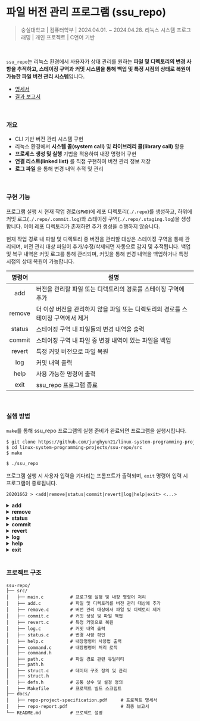 # 파일 버전 관리 프로그램 (ssu_repo)

> 숭실대학교 | 컴퓨터학부 | 2024.04.01. ~ 2024.04.28.
> 리눅스 시스템 프로그래밍 | 개인 프로젝트 | C언어 기반

<br>

`ssu_repo`는 리눅스 환경에서 사용자가 상태 관리를 원하는 **파일 및 디렉토리의 변경 사항을 추적하고, 스테이징 구역과 커밋 시스템을 통해 백업 및 특정 시점의 상태로 복원이 가능한 파일 버전 관리 시스템**입니다.

- [명세서](https://github.com/junghyun21/linux-system-programming-projects/blob/main/ssu-repo/docs/repo-project-spec.pdf)
- [결과 보고서](https://github.com/junghyun21/linux-system-programming-projects/tree/main/ssu-repo/docs/repo-report.pdf)

<br>

### 개요

- CLI 기반 버전 관리 시스템 구현
- 리눅스 환경에서 **시스템 콜(system call)** 및 **라이브러리 콜(library call)** 활용
- **프로세스 생성 및 실행** 기법을 적용하여 내장 명령어 구현  
- **연결 리스트(linked list)** 를 직접 구현하여 버전 관리 정보 저장  
- **로그 파일** 을 통해 변경 내역 추적 및 관리

<br>

### 구현 기능

프로그램 실행 시 현재 작업 경로(`$PWD`)에 레포 디렉토리(`./.repo`)를 생성하고, 하위에 커밋 로그(`./.repo/.commit.log`)와 스테이징 구역(`./.repo/.staging.log`)을 생성합니다. 이미 레포 디렉토리가 존재하면 추가 생성을 수행하지 않습니다.

현재 작업 경로 내 파일 및 디렉토리 중 버전을 관리할 대상은 스테이징 구역을 통해 관리되며, 버전 관리 대상 파일이 추가/수정/삭제되면 자동으로 감지 및 추적됩니다. 백업 및 복구 내역은 커밋 로그를 통해 관리되며, 커밋을 통해 변경 내역을 백업하거나 특정 시점의 상태 복원이 가능합니다.

| 명령어     | 설명 |
|:--------------:|------------|
| add | 버전을 관리할 파일 또는 디렉토리의 경로를 스테이징 구역에 추가 |
| remove | 더 이상 버전을 관리하지 않을 파일 또는 디렉토리의 경로를 스테이징 구역에서 제거 |
| status | 스테이징 구역 내 파일들의 변경 내역을 출력 |
| commit | 스테이징 구역 내 파일 중 변경 내역이 있는 파일을 백업 |
| revert | 특정 커밋 버전으로 파일 복원 |
| log | 커밋 내역 출력 |
| help | 사용 가능한 명령어 출력 |
| exit | ssu_repo 프로그램 종료 |

<br>

### 실행 방법

`make`를 통해 ssu_repo 프로그램의 실행 준비가 완료되면 프로그램을 실행시킵니다.  

```bash
$ git clone https://github.com/junghyun21/linux-system-programming-projects.git
$ cd linux-system-programming-projects/ssu-repo/src
$ make

$ ./ssu_repo
```

프로그램 실행 시 사용자 입력을 기다리는 프롬프트가 출력되며, `exit` 명령어 입력 시 프로그램이 종료됩니다.

```
20201662 > <add|remove|status|commit|revert|log|help|exit> <...>
```

<details>
  <summary><b>add</b></summary>
  
  ```
  add <PATH>
  ```

  <code>&lt;PATH&gt;</code>에는 백업할 파일이나 디렉토리의 상대경로 또는 절대경로를 입력할 수 있으며,  
  만약 해당 경로가 이미 버전 관리 대상이라면, 스테이징 구역에 경로를 추가하지 않습니다.

</details>

<details>
  <summary><b>remove</b></summary>
  
  ```
  remove <PATH>
  ```

  <code>&lt;PATH&gt;</code>에는 백업할 파일이나 디렉토리의 상대경로 또는 절대경로를 입력할 수 있으며,  
  만약 해당 경로가 이미 버전 관리 대상이 아니라면, 스테이징 구역에서 경로를 제거하지 않습니다.

</details>

<details>
  <summary><b>status</b></summary>
  
  ```
  status
  ```

  **스테이징 구역에 추가된 경로 내 파일들** 중 변경 내역이 있는 경우 `Changes to be committed:` 다음 줄에 해당 파일의 상태와 경로를 출력합니다.  
  **스테이징 구역에 추가된 이후, 제거된 파일들**에 대해서는 변경 내역을 추적 및 출력하지 않습니다.  
  **스테이징 구역에 추가된 적이 없는 파일들** 중 변경 내역이 있는 경우 `Untracked files:` 다음 줄에 해당 파일의 상태와 경로를 출력합니다.

  | 변경 내역     | 출력 |
  |:--------------:|------------|
  | 새로 추가 | new file: "현재 작업 경로 내 새로 추가된 파일의 상대경로" |
  | 내용 변경 | modified: "현재 작업 경로 내 수정된 파일의 상대경로" |
  | 삭제 | removed: "현재 작업 경로 내 삭제된 파일의 상대경로" |

  만약 변경 내역이 없는 경우, `Nothing to commit`가 출력됩니다.

</details>

<details>
  <summary><b>commit</b></summary>
  
  ```
  commit <NAME>
  ```

  입력받은 커밋 이름(<code>NAME</code>)으로 레포 디렉토리 하위에 버전 디렉토리가 생성됩니다. 버전 디렉토리에는 스테이징 구역에 추가된 경로 내 파일 중, 마지막 백업 파일과 비교하여 변경된 파일들만 백업됩니다.
  
  해당 명령어 실행 성공 시 몇 개의 파일이 변경되었는지, 몇 줄이 추가 및 삭제되었는지 등의 정보가 출력됩니다. (ex. `3 files changed, 17 insertions(+), 51 deletions(-)`)

</details>

<details>
  <summary><b>revert</b></summary>
  
  ```
  revert <NAME>
  ```

  입력받은 커밋 이름(<code>NAME</code>)의 버전 디렉토리를 찾아 현재 작업 경로 내 파일들을 해당 버전을 백업했던 상태로 되돌립니다.
  
</details>

<details>
  <summary><b>log</b></summary>
  
  ```
  log [NAME]
  ```

  커밋 이름(<code>NAME</code>)과 동일한 커밋 로그를 출력합니다. 커밋 이름을 생략한 경우, 모든 커밋 로그를 출력합니다.
  
</details>

<details>
  <summary><b>help</b></summary>
  
  ```
  help [COMMAND]
  ```

  <code>[COMMAND]</code>에 해당하는 내장명령어에 대한 설명이 출력되며, 이를 생략한 경우에는 모든 내장 명령어에 대한 설명이 출력됩니다.

</details>

<details>
  <summary><b>exit</b></summary>
  
  ```
  exit
  ```

  현재 실행중인 ssu_repo 프로그램이 종료됩니다.

</details>

<br>

### 프로젝트 구조

```
ssu-repo/
├── src/
│   ├── main.c          # 프로그램 실행 및 내장 명령어 처리 
│   ├── add.c           # 파일 및 디렉토리를 버전 관리 대상에 추가
│   ├── remove.c        # 버전 관리 대상에서 파일 및 디렉토리 제거
│   ├── commit.c        # 커밋 생성 및 파일 백업
│   ├── revert.c        # 특정 커밋으로 복원
│   ├── log.c           # 커밋 내역 출력
│   ├── status.c        # 변경 사항 확인
│   ├── help.c          # 내장명령어 사용법 출력
│   ├── command.c       # 내장명령어 처리 로직
│   ├── command.h     
│   ├── path.c          # 파일 경로 관련 유틸리티 
│   ├── path.h    
│   ├── struct.c        # 데이터 구조 정의 및 관리
│   ├── struct.h    
│   ├── defs.h          # 공통 상수 및 설정 정의
│   ├── Makefile        # 프로젝트 빌드 스크립트
├── docs/ 
│   ├── repo-project-specification.pdf     # 프로젝트 명세서
│   ├── repo-report.pdf                    # 최종 보고서
└── README.md           # 프로젝트 설명 
```